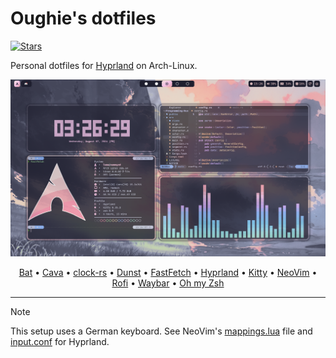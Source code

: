 # Oughie's dotfiles

[![Stars](https://img.shields.io/github/stars/Oughie/dotfiles)](https://github.com/Oughie/dotfiles/stargazers)

Personal dotfiles for [Hyprland](https://hyprland.org/) on Arch-Linux.

![Presentation-Hyprland](screenshots/hyprland.png "Screenshot (hyprland)")

<p align="center">
    <a href=".config/bat">Bat</a> •
    <a href=".config/cava">Cava</a> •
    <a href=".config/clock-rs">clock-rs</a> •
    <a href=".config/dunst">Dunst</a> •
    <a href=".config/fastfetch">FastFetch</a> •
    <a href=".config/hypr">Hyprland</a> •
    <a href=".config/kitty">Kitty</a> •
    <a href=".config/nvim">NeoVim</a> •
    <a href=".config/rofi">Rofi</a> •
    <a href=".config/waybar">Waybar</a> •
    <a href=".config/zsh">Oh my Zsh</a>
</p>

---
> [!NOTE]
> This setup uses a German keyboard. See NeoVim's [mappings.lua][mappings-lua] file and [input.conf][input-conf] for Hyprland.

[mappings-lua]: https://github.com/Oughie/dotfiles/blob/main/.config/nvim/lua/user/mappings.lua?plain=1#L16-L19
[input-conf]: https://github.com/Oughie/dotfiles/blob/7fe0b77fd02e33a068c71bb5c35dc62c51c96847/.config/hypr/modules/input.conf?plain=1#L2
